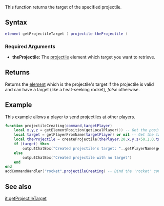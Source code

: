 This function returns the target of the specified projectile.

Syntax
------

``` lua
element getProjectileTarget ( projectile theProjectile )
```

### Required Arguments

-   **theProjectile:** The [projectile](/docs/projectiles.md "wikilink") element which target you want to retrieve.

Returns
-------

Returns the [element](/docs/element.md "wikilink") which is the projectile's target if the projectile is valid and can have a target (like a heat-seeking rocket), *false* otherwise.

Example
-------

This example allows a player to send projectiles at other players.

``` lua
function projectileCreating(command,targetPlayer)
    local x,y,z = getElementPosition(getLocalPlayer()) -- Get the position of the player
    local target = getPlayerFromName(targetPlayer) or nil -- Get the target, or set it to nil if no target specified
    local theProjectile = createProjectile(thePlayer,20,x,y,z+50,1.0,target)
    if (target) then
        outputChatBox("Created projectile's target: "..getPlayerName(getProjectileTarget(theProjectile)))
    else
        outputChatBox("Created projectile with no target")
    end
end
addCommandHandler("rocket",projectileCreating) -- Bind the 'rocket' command to projectileCreating function
```

See also
--------

[it:getProjectileTarget](/docs/it:getprojectiletarget.md "wikilink")

